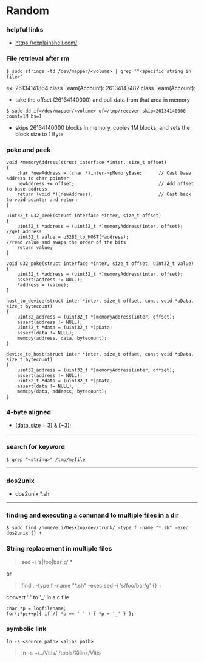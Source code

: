 # Random
### helpful links
- https://explainshell.com/
### File retrieval after rm
```
$ sudo strings -td /dev/mapper/<volume> | grep '"<specific string in file>"
```
ex: 
26134141864 class Team(Account):
26134147482 class Team(Account):
- take the offset (26134140000) and pull data from that area in memory
```
$ sudo dd if=/dev/mapper/<volume> of=/tmp/recover skip=26134140000 count=1M bs=1
```
- skips 26134140000 blocks in memory, copies 1M blocks, and sets the block size to 1 Byte


### poke and peek
```
void *memoryAddress(struct interface *inter, size_t offset)
{
    char *newAddress = (char *)inter->pMemoryBase;      // Cast base address to char pointer
    newAddress += offset;                               // Add offset to base address
    return (void *)(newAddress);                        // Cast back to void pointer and return
}

uint32_t u32_peek(struct interface *inter, size_t offset)
{
    uint32_t *address = (uint32_t *)memoryAddress(inter, offset);      //get address
    uint32_t value = u32BE_to_HOST(*address);                               //read value and swaps the order of the bits
    return value;
}

void u32_poke(struct interface *inter, size_t offset, uint32_t value)
{
    uint32_t *address = (uint32_t *)memoryAddress(inter, offset);
    assert(address != NULL);
    *address = (value);
}

host_to_device(struct inter *inter, size_t offset, const void *pData, size_t bytecount)
{
    uint32_address = (uint32_t *)memoryAddress(inter, offset);
    assert(address != NULL);
    uint32_t *data = (uint32_t *)pData;
    assert(data != NULL);
    memcpy(address, data, bytecount);
}

device_to_host(struct inter *inter, size_t offset, const void *pData, size_t bytecount)
{
    uint32_address = (uint32_t *)memoryAddress(inter, offset);
    assert(address != NULL);
    uint32_t *data = (uint32_t *)pData;
    assert(data != NULL);
    memcpy(data, address, bytecount);
}
```

### 4-byte aligned
- (data_size + 3) & (~3);
---
### search for keyword
```
$ grep "<string>" /tmp/myfile
```
---
### dos2unix
- dos2unix *.sh
---

### finding and executing a command to multiple files in a dir
```
$ sudo find /home/eli/Desktop/dev/trunk/ -type f -name "*.sh" -exec dos2unix {} +
```
### String replacement in multiple files
> sed -i 's|foo|bar|g' *

or

>find . -type f -name "*.sh" -exec sed -i 's/foo/bar/g' {} +

convert ' ' to '_' in a c file
```
char *p = logfilename;
for(;*p;++p){ if /( *p == ' ' ) { *p = '_' } };
```

### symbolic link
```
ln -s <source path> <alias path>
```
 > ln -s ~/../Vitis/ /tools/Xilinx/Vitis

